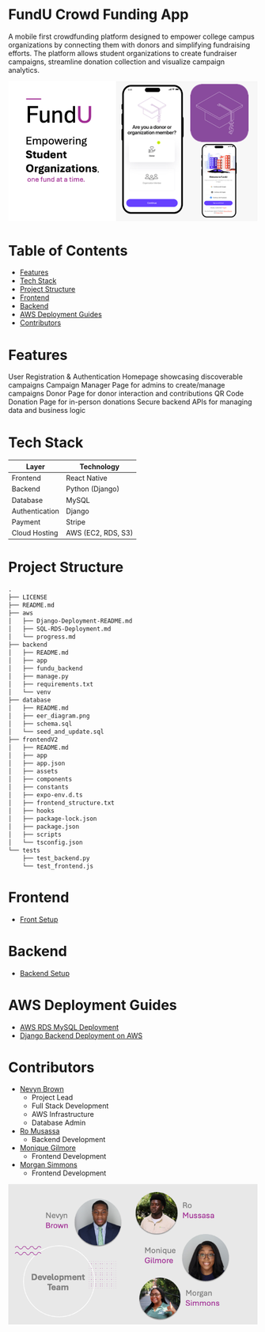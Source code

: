 # FundU Crowd Funding App
A mobile first crowdfunding platform designed to empower college campus organizations by connecting them with donors and simplifying fundraising efforts. The platform allows student organizations to create fundraiser campaigns, streamline donation collection and visualize campaign analytics.

![FundU Logo](./docs/images/FundU.png)


# Table of Contents

- [Features](#features)
- [Tech Stack](#tech-stack)
- [Project Structure](#project-structure)
- [Frontend](#frontend)
- [Backend](#backend)
- [AWS Deployment Guides](#aws-deployment-guides)
- [Contributors](#contributors)

# Features

User Registration & Authentication 
Homepage showcasing discoverable campaigns
Campaign Manager Page for admins to create/manage campaigns
Donor Page for donor interaction and contributions
QR Code Donation Page for in-person donations
Secure backend APIs for managing data and business logic

# Tech Stack

| **Layer**        | **Technology**                |
|------------------|-------------------------------|
| Frontend         | React Native                  |
| Backend          | Python (Django)               |
| Database         | MySQL                         |
| Authentication   | Django                        |
| Payment          | Stripe                        |
| Cloud Hosting    | AWS (EC2, RDS, S3)            |

# Project Structure
```
.
├── LICENSE
├── README.md
├── aws
│   ├── Django-Deployment-README.md
│   ├── SQL-RDS-Deployment.md
│   └── progress.md
├── backend
│   ├── README.md
│   ├── app
│   ├── fundu_backend
│   ├── manage.py
│   ├── requirements.txt
│   └── venv
├── database
│   ├── README.md
│   ├── eer_diagram.png
│   ├── schema.sql
│   └── seed_and_update.sql
├── frontendV2
│   ├── README.md
│   ├── app
│   ├── app.json
│   ├── assets
│   ├── components
│   ├── constants
│   ├── expo-env.d.ts
│   ├── frontend_structure.txt
│   ├── hooks
│   ├── package-lock.json
│   ├── package.json
│   ├── scripts
│   └── tsconfig.json
└── tests
    ├── test_backend.py
    └── test_frontend.js
```
# Frontend
- [Front Setup](frontendV2/README.md)
# Backend
- [Backend Setup](backend/README.md)
  
# AWS Deployment Guides
- [AWS RDS MySQL Deployment](aws/SQL-RDS-Deployment.md)
- [Django Backend Deployment on AWS](aws/Django-Deployment-README.md)

# Contributors

- [Nevyn Brown](https://github.com/BrownTD)
    - Project Lead
    - Full Stack Development
    - AWS Infrastructure
    - Database Admin
- [Ro Musassa](https://github.com/24ro)
    -  Backend Development
- [Monique Gilmore](https://github.com/monique3443)
    - Frontend Development
- [Morgan Simmons](https://github.com/morgan0paige)
    - Frontend Development

![Development Team](./docs/images/DevelopmentTeam.png)

